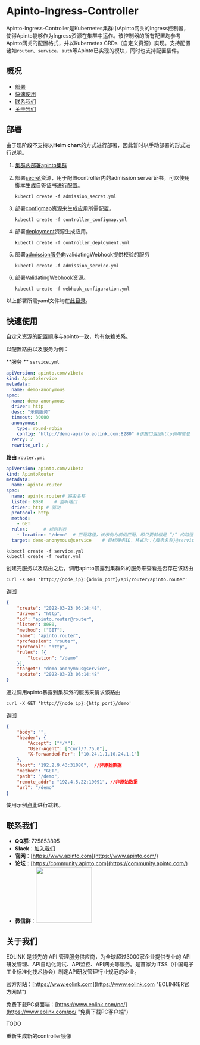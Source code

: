# Apinto-Ingress-Controller

​		Apinto-Ingress-Controller是Kubernetes集群中Apinto网关的Ingress控制器，使得Apinto能够作为Ingress资源在集群中运作。
​		该控制器的所有配置均参考Apinto网关的配置格式，并以Kubernetes CRDs（自定义资源）实现。支持配置诸如`router`、`service`、`auth`等Apinto已实现的模块，同时也支持配置插件。



## 概况

* [部署](#部署)
* [快速使用](#快速使用)
* [联系我们](#联系我们)
* [关于我们](#关于我们)



## 部署

由于现阶段不支持以**Helm chart**的方式进行部署，因此暂时以手动部署的形式进行说明。

1. [集群内部署apinto集群](https://help.apinto.com/?path=/quick/arrange)

2. 部署[secret](https://github.com/eolinker/apinto-ingress-controller/tree/main/samples/deploy/admission/admission_secret.yml)资源，用于配置controller内的admission server证书。可以使用[脚本](https://github.com/eolinker/apinto-ingress-controller/tree/main/build/secret/secret.sh)生成自签证书进行配置。

   ```shell
   kubectl create -f admission_secret.yml
   ```

3. 部署[configmap](https://github.com/eolinker/apinto-ingress-controller/tree/main/samples/deploy/configmap/controller_configmap.yml)资源来生成应用所需配置。

   ```shell
   kubectl create -f controller_configmap.yml
   ```

4. 部署[deployment](https://github.com/eolinker/apinto-ingress-controller/tree/main/samples/deploy/deployment/controller_deployment.yml)资源生成应用。

   ```shell
   kubectl create -f controller_deployment.yml
   ```

5. 部署[admission服务](https://github.com/eolinker/apinto-ingress-controller/tree/main/samples/deploy/admission/admission_servicce.yml)向validatingWebhook提供校验的服务

   ```shell
   kubectl create -f admission_service.yml
   ```

6. 部署[ValidatingWebhook](https://github.com/eolinker/apinto-ingress-controller/tree/main/samples/deploy/admission/webhook_configuration.yml)资源。

   ```shell
   kubectl create -f webhook_configuration.yml
   ```



以上部署所需yaml文件均在[此目录](https://github.com/eolinker/apinto-ingress-controller/tree/main/samples/deploy)。

## 快速使用

自定义资源的配置顺序与apinto一致，均有依赖关系。

以配置路由以及服务为例：

**服务 ** `service.yml`

```yaml
apiVersion: apinto.com/v1beta
kind: ApintoService
metadata:
  name: demo-anonymous
spec:
  name: demo-anonymous
  driver: http
  desc: "示例服务"
  timeout: 30000
  anonymous:
    type: round-robin
    config: "http://demo-apinto.eolink.com:8280" #该接口返回http调用信息
  retry: 2
  rewrite_url: /
```

**路由** `router.yml`

```yaml
apiVersion: apinto.com/v1beta
kind: ApintoRouter
metadata:
  name: apinto.router
spec:
  name: apinto.router# 路由名称
  listen: 8080    # 监听端口
  driver: http # 驱动
  protocol: http
  method:
    - GET
  rules:      # 规则列表
    - location: "/demo"  # 匹配路径，该示例为前缀匹配，即只要前缀是 “/” 的路径都可匹配成功
  target: demo-anonymous@service    # 目标服务ID，格式为：{服务名称}@service
```

```shell
kubectl create -f service.yml
kubectl create -f router.yml
```

创建完服务以及路由之后，调用apinto暴露到集群外的服务来查看是否存在该路由

```shell
curl -X GET 'http://{node_ip}:{admin_port}/api/router/apinto.router'
```

返回

```json
{
	"create": "2022-03-23 06:14:48",
	"driver": "http",
	"id": "apinto.router@router",
	"listen": 8080,
	"method": ["GET"],
	"name": "apinto.router",
	"profession": "router",
	"protocol": "http",
	"rules": [{
		"location": "/demo"
	}],
	"target": "demo-anonymous@service",
	"update": "2022-03-23 06:14:48"
}
```

通过调用apinto暴露到集群外的服务来请求该路由

```shell
curl -X GET 'http://{node_ip}:{http_port}/demo'
```

返回

```json
{
	"body": "",
	"header": {
		"Accept": ["*/*"],
		"User-Agent": ["curl/7.75.0"],
		"X-Forwarded-For": ["10.24.1.1,10.24.1.1"]
	},
	"host": "192.2.9.43:31080",  //非原始数据
	"method": "GET",
	"path": "/demo",
	"remote_addr": "192.4.5.22:19091", //非原始数据
	"url": "/demo"
}
```



使用示例[点此](https://github.com/eolinker/apinto-ingress-controller/tree/main/samples/crd/v1/instance)进行跳转。

## 联系我们

- **QQ群**: 725853895
- **Slack**：[加入我们](https://join.slack.com/t/slack-zer6755/shared_invite/zt-u7wzqp1u-aNA0XK9Bdb3kOpN03jRmYQ)
- **官网**：[https://www.apinto.com](https://www.apinto.com/)
- **论坛**：[https://community.apinto.com](https://community.apinto.com/)
- **微信群**：<img src="https://user-images.githubusercontent.com/25589530/149860447-5879437b-3cda-4833-aee3-69a2e538e85d.png" style="width:150px" />

## 关于我们

EOLINK 是领先的 API 管理服务供应商，为全球超过3000家企业提供专业的 API 研发管理、API自动化测试、API监控、API网关等服务。是首家为ITSS（中国电子工业标准化技术协会）制定API研发管理行业规范的企业。

官方网站：[https://www.eolink.com](https://www.eolink.com "EOLINKER官方网站")

免费下载PC桌面端：[https://www.eolink.com/pc/](https://www.eolink.com/pc/ "免费下载PC客户端")





TODO 

重新生成新的controller镜像

